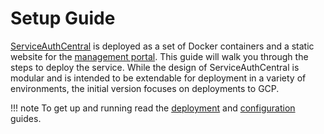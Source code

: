 # Setup Guide

[ServiceAuthCentral](https://github.com/UnitVectorY-Labs/ServiceAuthCentral) is deployed as a set of Docker containers and a static website for the [management portal](https://github.com/UnitVectorY-Labs/serviceauthcentralweb). This guide will walk you through the steps to deploy the service. While the design of ServiceAuthCentral is modular and is intended to be extendable for deployment in a variety of environments, the initial version focuses on deployments to GCP.

!!! note
    To get up and running read the [deployment](../setupguide/deployment.md) and [configuration](../setupguide/configuration.md) guides.
